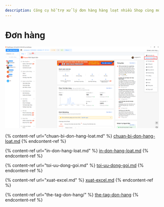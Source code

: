 ```yaml
---
description: Công cụ hỗ trợ xử lý đơn hàng hàng loạt nhiều Shop cùng một lúc trên Shopee
---
```


# Đơn hàng

![Menu chức năng > Đơn hàng](<../../.gitbook/assets/image (46).png>)

{% content-ref url="chuan-bi-don-hang-loat.md" %}
[chuan-bi-don-hang-loat.md](chuan-bi-don-hang-loat.md)
{% endcontent-ref %}

{% content-ref url="in-don-hang-loat.md" %}
[in-don-hang-loat.md](in-don-hang-loat.md)
{% endcontent-ref %}

{% content-ref url="toi-uu-dong-goi.md" %}
[toi-uu-dong-goi.md](toi-uu-dong-goi.md)
{% endcontent-ref %}

{% content-ref url="xuat-excel.md" %}
[xuat-excel.md](xuat-excel.md)
{% endcontent-ref %}

{% content-ref url="the-tag-don-hang/" %}
[the-tag-don-hang](the-tag-don-hang/)
{% endcontent-ref %}

